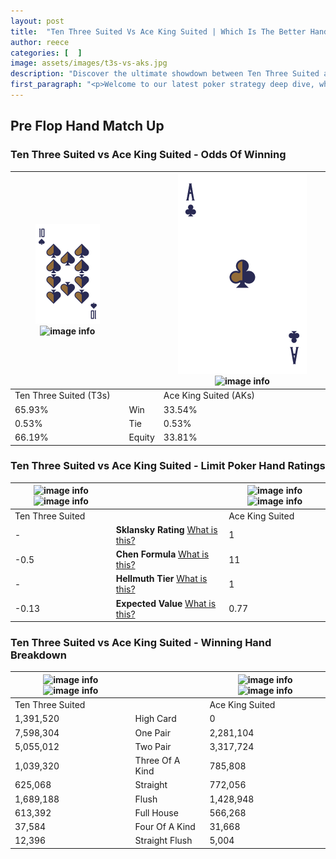 ```yaml
---
layout: post
title:  "Ten Three Suited Vs Ace King Suited | Which Is The Better Hand In Poker? A Complete Guide"
author: reece
categories: [  ]
image: assets/images/t3s-vs-aks.jpg
description: "Discover the ultimate showdown between Ten Three Suited and Ace King Suited in poker! Uncover the odds, strategies, and scenarios where one hand triumphs over the other. Get ready to up your poker game with this thrilling analysis."
first_paragraph: "<p>Welcome to our latest poker strategy deep dive, where we're pitting two distinct hands against each other in a high-stakes showdown: Ten Three Suited vs Ace King Suited.</p><p>In the dynamic world of poker, every decision counts, and knowing which hand holds the upper hand is key to your success at the table.</p><p>In this article, we'll dissect these two hands, explore the scenarios where one dominates the other, and equip you with the knowledge to make strategic choices that can tip the odds in your favor.</p><p>Get ready to unravel the intriguing dynamics of these poker hands and elevate your game to new heights.</p>"
---
```




[comment]: # (sp0)

## Pre Flop Hand Match Up

<div class="table hand-ratings" markdown="1"> 



### Ten Three Suited vs Ace King Suited - Odds Of Winning


    
| ![image info](assets/images/hand1/T.png) ![image info](assets/images/hand1/3s.png) |  | ![image info](assets/images/hand2/A.png) ![image info](assets/images/hand2/ks.png) |
| -------- | -------- | -------- |
| Ten Three Suited (T3s) |  | Ace King Suited (AKs) |
| 65.93% | Win | 33.54% |
| 0.53% | Tie | 0.53% |
| 66.19% | Equity | 33.81% |




[comment]: # (sp1)



### Ten Three Suited vs Ace King Suited - Limit Poker Hand Ratings


    
| ![image info](https://www.riverpairs.com/assets/images/hand1/T.png) ![image info](https://www.riverpairs.com/assets/images/hand1/3s.png) |  | ![image info](https://www.riverpairs.com/assets/images/hand2/A.png) ![image info](https://www.riverpairs.com/assets/images/hand2/ks.png) |
| -------- | -------- | -------- |
| Ten Three Suited |  | Ace King Suited |
| - | **Sklansky Rating** [What is this?](/sklansky-rating-explained) | 1 |
| -0.5 | **Chen Formula** [What is this?](/chen-formula-explained) | 11 |
| - | **Hellmuth Tier** [What is this?](/Hellmuth-tier-explained) | 1 |
| -0.13 | **Expected Value** [What is this?](/expected-value-explained) | 0.77 |




[comment]: # (sp2)



### Ten Three Suited vs Ace King Suited - Winning Hand Breakdown


    
| ![image info](https://www.riverpairs.com/assets/images/hand1/T.png) ![image info](https://www.riverpairs.com/assets/images/hand1/3s.png) |  | ![image info](https://www.riverpairs.com/assets/images/hand2/A.png) ![image info](https://www.riverpairs.com/assets/images/hand2/ks.png) |
| -------- | -------- | -------- |
| Ten Three Suited |  | Ace King Suited |
| 1,391,520 | High Card | 0 |
| 7,598,304 | One Pair | 2,281,104 |
| 5,055,012 | Two Pair | 3,317,724 |
| 1,039,320 | Three Of A Kind | 785,808 |
| 625,068 | Straight | 772,056 |
| 1,689,188 | Flush | 1,428,948 |
| 613,392 | Full House | 566,268 |
| 37,584 | Four Of A Kind | 31,668 |
| 12,396 | Straight Flush | 5,004 |




[comment]: # (sp3)



</div>

[comment]: # (sp4)



[comment]: # (sp5)


